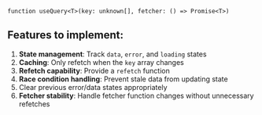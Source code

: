 ```tsx
function useQuery<T>(key: unknown[], fetcher: () => Promise<T>)
```

## Features to implement:

1. **State management**: Track `data`, `error`, and `loading` states
2. **Caching**: Only refetch when the `key` array changes
3. **Refetch capability**: Provide a `refetch` function
4. **Race condition handling**: Prevent stale data from updating state
5. Clear previous error/data states appropriately
6. **Fetcher stability**: Handle fetcher function changes without unnecessary refetches
